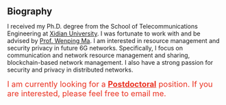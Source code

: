 <h1 id="biography"></h1>

<h2 style="margin: 60px 0px 10px;">Biography</h2>

I received my Ph.D. degree from the School of Telecommunications Engineering at [Xidian University](https://www.xidian.edu.cn/). I was fortunate to work with and be advised by [Prof. Wenping Ma](https://web.xidian.edu.cn/mawenping/). I am interested in resource management and security privacy in future 6G networks. Specifically, I focus on communication and network resource management and sharing, blockchain-based network management. I also have a strong passion for security and privacy in distributed networks.

<span style="color: #ea3323; font-size: 1.3em;">
  I am currently looking for a <strong style="color: inherit; text-decoration: underline;">Postdoctoral</strong> position. If you are interested, please feel free to email me.
</span>